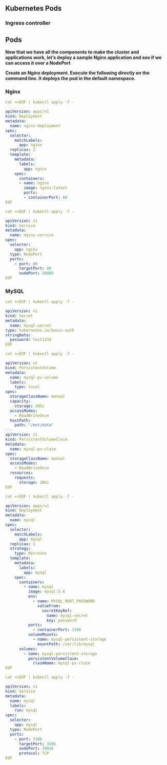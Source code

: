 ## Kubernetes Pods

### Ingress controller


## Pods

<!-- [Deploy A Sample Nginx Application](README/pods.md) -->

**Now that we have all the components to make the cluster and applications work, let’s deploy a sample Nginx application and see if we can access it over a NodePort**

**Create an Nginx deployment. Execute the following directly on the command line. It deploys the pod in the default namespace.**


### Nginx

```yaml
cat <<EOF | kubectl apply -f -

apiVersion: apps/v1
kind: Deployment
metadata:
  name: nginx-deployment
spec:
  selector:
    matchLabels:
      app: nginx
  replicas: 2
  template:
    metadata:
      labels:
        app: nginx
    spec:
      containers:
      - name: nginx
        image: nginx:latest
        ports:
        - containerPort: 80
EOF
```

```yaml
cat <<EOF | kubectl apply -f -

apiVersion: v1
kind: Service
metadata:
  name: nginx-service
spec:
  selector:
    app: nginx
  type: NodePort
  ports:
    - port: 80
      targetPort: 80
      nodePort: 30080
EOF
```


### MySQL

```yaml
cat <<EOF | kubectl apply -f -

apiVersion: v1
kind: Secret
metadata:
  name: mysql-secret
type: kubernetes.io/basic-auth
stringData:
  password: test1234
EOF
```

```yaml
cat <<EOF | kubectl apply -f -

apiVersion: v1
kind: PersistentVolume
metadata:
  name: mysql-pv-volume
  labels:
    type: local
spec:
  storageClassName: manual
  capacity:
    storage: 20Gi
  accessModes:
    - ReadWriteOnce
  hostPath:
    path: "/mnt/data"
---
apiVersion: v1
kind: PersistentVolumeClaim
metadata:
  name: mysql-pv-claim
spec:
  storageClassName: manual
  accessModes:
    - ReadWriteOnce
  resources:
    requests:
      storage: 20Gi
EOF
```

```yaml
cat <<EOF | kubectl apply -f -

apiVersion: apps/v1
kind: Deployment
metadata:
  name: mysql
spec:
  selector:
    matchLabels:
      app: mysql
  replicas: 1
  strategy:
    type: Recreate
  template:
    metadata:
      labels:
        app: mysql
    spec:
      containers:
        - name: mysql
          image: mysql:5.6
          env:
            - name: MYSQL_ROOT_PASSWORD
              valueFrom:
                secretKeyRef:
                  name: mysql-secret
                  key: password
          ports:
            - containerPort: 3306
          volumeMounts:
            - name: mysql-persistent-storage
              mountPath: /var/lib/mysql
      volumes:
        - name: mysql-persistent-storage
          persistentVolumeClaim:
            claimName: mysql-pv-claim
EOF
```

```yaml
cat <<EOF | kubectl apply -f -

apiVersion: v1
kind: Service
metadata:
  name: mysql
  labels:
    run: mysql
spec:
  selector:
    app: mysql
  type: NodePort
  ports:
    - port: 3306
      targetPort: 3306
      nodePort: 30036
      protocol: TCP
EOF
```
